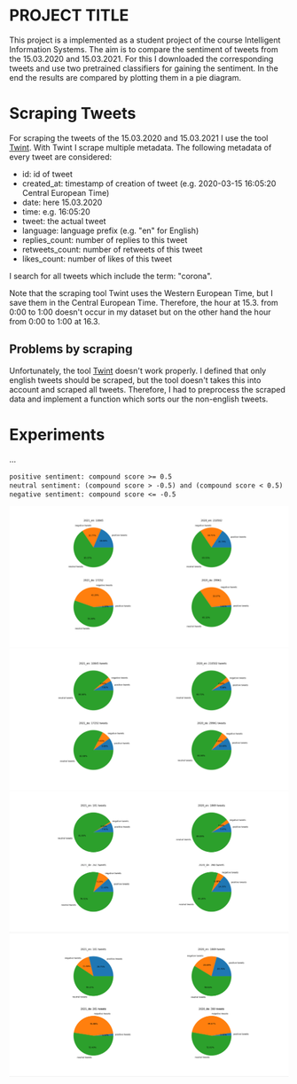 # PROJECT TITLE
This project is a implemented as a student project of the course Intelligent Information Systems.
The aim is to compare the sentiment of tweets from the 15.03.2020 and 15.03.2021. 
For this I downloaded the corresponding tweets and use two pretrained classifiers for gaining the sentiment.
In the end the results are compared by plotting them in a pie diagram.

# Scraping Tweets
For scraping the tweets of the 15.03.2020 and 15.03.2021 I use the tool [Twint](https://github.com/twintproject/twint).
With Twint I scrape multiple metadata. 
The following metadata of every tweet are considered:

- id: id of tweet	
- created_at: timestamp of creation of tweet (e.g. 2020-03-15 16:05:20 Central European Time)	
- date: here 15.03.2020	
- time: e.g. 16:05:20 			
- tweet: the actual tweet	
- language: language prefix (e.g. "en" for English)	
- replies_count: number of replies to this tweet	
- retweets_count: number of retweets of this tweet
- likes_count: number of likes of this tweet

I search for all tweets which include the term: "corona".

Note that the scraping tool Twint uses the Western European Time, but I save them in the Central European Time.
Therefore, the hour at 15.3. from 0:00 to 1:00 doesn't occur in my dataset but on the other hand the hour from 0:00 to 1:00 at 16.3.

## Problems by scraping
Unfortunately, the tool [Twint](https://github.com/twintproject/twint) doesn't work properly. 
I defined that only english tweets should be scraped, but the tool doesn't takes this into account and scraped all tweets.
Therefore, I had to preprocess the scraped data and implement a function which sorts our the non-english tweets.


# Experiments
...

    positive sentiment: compound score >= 0.5
    neutral sentiment: (compound score > -0.5) and (compound score < 0.5)
    negative sentiment: compound score <= -0.5
    
![Alt text](result_images/result_sia.PNG "sia")
![Alt text](result_images/result_text_blob.PNG "test blob")
![Alt text](result_images/high_popularity.PNG "high popularity")
![Alt text](result_images/sia_high_popularity.PNG "sia high popularity")